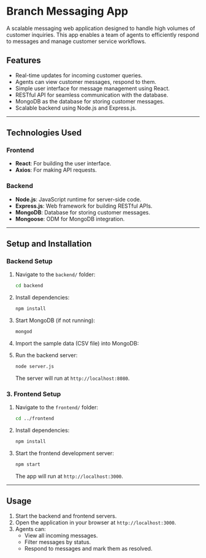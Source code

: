 # Branch Messaging App

A scalable messaging web application designed to handle high volumes of customer inquiries. This app enables a team of agents to efficiently respond to messages and manage customer service workflows.

## Features
- Real-time updates for incoming customer queries.
- Agents can view customer messages, respond to them.
- Simple user interface for message management using React.
- RESTful API for seamless communication with the database.
- MongoDB as the database for storing customer messages.
- Scalable backend using Node.js and Express.js.

---

## Technologies Used

### **Frontend**
- **React**: For building the user interface.
- **Axios**: For making API requests.

### **Backend**
- **Node.js**: JavaScript runtime for server-side code.
- **Express.js**: Web framework for building RESTful APIs.
- **MongoDB**: Database for storing customer messages.
- **Mongoose**: ODM for MongoDB integration.

---

## Setup and Installation

### **Backend Setup**
1. Navigate to the `backend/` folder:
   ```bash
   cd backend
   ```
2. Install dependencies:
   ```bash
   npm install
   ```
3. Start MongoDB (if not running):
   ```bash
   mongod
   ```
4. Import the sample data (CSV file) into MongoDB:
  
5. Run the backend server:
   ```bash
   node server.js
   ```
   The server will run at `http://localhost:8080`.

### **3. Frontend Setup**
1. Navigate to the `frontend/` folder:
   ```bash
   cd ../frontend
   ```
2. Install dependencies:
   ```bash
   npm install
   ```
3. Start the frontend development server:
   ```bash
   npm start
   ```
   The app will run at `http://localhost:3000`.

---

## Usage
1. Start the backend and frontend servers.
2. Open the application in your browser at `http://localhost:3000`.
3. Agents can:
   - View all incoming messages.
   - Filter messages by status.
   - Respond to messages and mark them as resolved.
